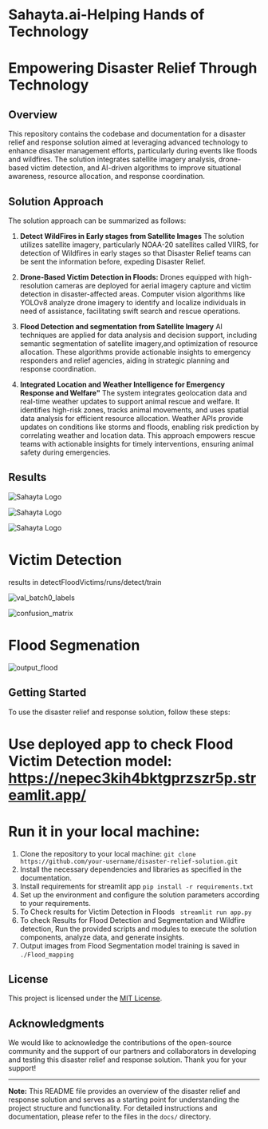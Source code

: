 # Sahayta.ai-Helping Hands of Technology
# Empowering Disaster Relief Through Technology

## Overview
This repository contains the codebase and documentation for a disaster relief and response solution aimed at leveraging advanced technology to enhance disaster management efforts, particularly during events like floods and wildfires. The solution integrates satellite imagery analysis, drone-based victim detection, and AI-driven algorithms to improve situational awareness, resource allocation, and response coordination.

## Solution Approach
The solution approach can be summarized as follows:

1. **Detect WildFires in Early stages from Satellite Images** The solution utilizes satellite imagery, particularly NOAA-20 satellites called VIIRS, for detection of Wildfires in early stages so that Disaster Relief teams can be sent the information before, expeding Disaster Relief.

2. **Drone-Based Victim Detection in Floods:** Drones equipped with high-resolution cameras are deployed for aerial imagery capture and victim detection in disaster-affected areas. Computer vision algorithms like YOLOv8 analyze drone imagery to identify and localize individuals in need of assistance, facilitating swift search and rescue operations.

3. **Flood Detection and segmentation from Satellite Imagery** AI techniques are applied for data analysis and decision support, including semantic segmentation of satellite imagery,and optimization of resource allocation. These algorithms provide actionable insights to emergency responders and relief agencies, aiding in strategic planning and response coordination.

4. **Integrated Location and Weather Intelligence for Emergency Response and Welfare"** The system integrates geolocation data and real-time weather updates to support animal rescue and welfare. It identifies high-risk zones, tracks animal movements, and uses spatial data analysis for efficient resource allocation. Weather APIs provide updates on conditions like storms and floods, enabling risk prediction by correlating weather and location data. This approach empowers rescue teams with actionable insights for timely interventions, ensuring animal safety during emergencies.


## Results
![Sahayta Logo](assets/output/output.png)

![Sahayta Logo](assets/output/output2.png)

![Sahayta Logo](assets/output/output3.png)
# Victim Detection 
results in detectFloodVictims/runs/detect/train

![val_batch0_labels](detectFloodVictims/runs/detect/train/confusion_matrix_normalized.png)

![confusion_matrix](assets/wildfire/confusion_mat.png)

# Flood Segmenation

![output_flood](detectWildFire/results.png)

## Getting Started
To use the disaster relief and response solution, follow these steps:
# Use deployed app to check Flood Victim Detection model: https://nepec3kih4bktgprzszr5p.streamlit.app/

# Run it in your local machine:
1. Clone the repository to your local machine: `git clone https://github.com/your-username/disaster-relief-solution.git`
2. Install the necessary dependencies and libraries as specified in the documentation.
3. Install requirements for streamlit app
`pip install -r requirements.txt`
4. Set up the environment and configure the solution parameters according to your requirements.
5. To Check results for Victim Detection in Floods
` streamlit run app.py`
6. To check Results for Flood Detection and Segmentation and Wildfire detection, Run the provided scripts and modules to execute the solution components, analyze data, and generate insights.
7. Output images from Flood Segmentation model training is saved in `./Flood_mapping` 

## License
This project is licensed under the [MIT License](LICENSE).

## Acknowledgments
We would like to acknowledge the contributions of the open-source community and the support of our partners and collaborators in developing and testing this disaster relief and response solution. Thank you for your support!

---
**Note:** This README file provides an overview of the disaster relief and response solution and serves as a starting point for understanding the project structure and functionality. For detailed instructions and documentation, please refer to the files in the `docs/` directory.

